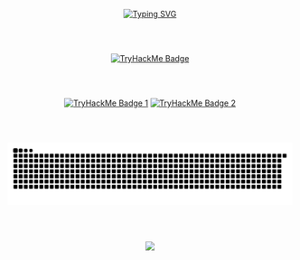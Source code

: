<link rel="stylesheet" as="style" crossorigin href="https://cdn.jsdelivr.net/gh/orioncactus/pretendard@v1.3.6/dist/web/static/pretendard.css" />

<p align="center">
  <!-- <a href="https://git.io/typing-svg"><img src="https://readme-typing-svg.demolab.com?font=Monteserrat&weight=500&size=30&duration=4000&pause=1000&color=F7F7F7&center=true&vCenter=true&width=435&lines=Cybersecurity+Enthusiast;AppSec+Enthusiast;Pentesting+Enthusiast" alt="Typing SVG" /></a>
</p> -->
<a href="https://git.io/typing-svg"><img src="https://readme-typing-svg.demolab.com?font=Monteserrat&weight=500&size=50&duration=3000&pause=1000&color=F7F7F7&center=true&vCenter=true&width=435&lines=Malware+Analysis;Reverse+Eng;Pentesting" alt="Typing SVG" /></a>

<p align="center">
  <!-- <img src="https://media.giphy.com/media/l4EpkVLqUj8BI7OV2/giphy.gif" alt="animated" /> -->
  <!-- <img src="https://media0.giphy.com/media/v1.Y2lkPTc5MGI3NjExZHNjcXB4bGJ4eDBsY2J1dHQ0MnBxemFsNnVrdG01anljOXA5d21wbCZlcD12MV9pbnRlcm5hbF9naWZfYnlfaWQmY3Q9Zw/KmHueA88mFABT9GkkR/giphy.webp"/> -->
  

<!-- Social icons section -->
<!--
<p align="center">
  <a href="https://www.linkedin.com/in/danielvilaca/"><img width="50px" alt="Linkedin" title="Linkedin" src="https://www.svgrepo.com/show/448234/linkedin.svg" hspace="20"/></a>
  <a href="https://tryhackme.com/p/0xKa0s"><img width="60px" alt="TryHackMe" title="TryHackMe" src="https://assets.tryhackme.com/img/THMlogo.png" hspace="20"/></a>
  <a href="https://www.credly.com/users/danielvilaca" alt="Creedly" title="Creedly"><img width="40px" src="https://www.svgrepo.com/show/331358/credly.svg" hspace="20"/></a>
</p>
-->
<br><br>


<p align="center">
  <a href="https://tryhackme.com/p/0xKa0s">
    <img src="https://tryhackme-badges.s3.amazonaws.com/0xKa0s.png" alt="TryHackMe Badge"/>
  </a>
</p>



<!--
<p align="center">
  <a href="https://tryhackme.com/p/0xStr1k3r">
    <img src="Images/0xStr1k3r.png" alt="TryHackMe Badge"/>
  </a>
</p>
-->


<br><br>


<div align="center">
  <a target="_blank" href="https://tryhackme.com/0xKa0s/badges/ruby-league"><img title="1st Ruby-League"alt="TryHackMe Badge 1"src="https://tryhackme.com/img/badges/league-ruby.svg"width="100"></a>
  <a target="_blank" href="https://tryhackme.com/0xKa0s/badges/linux-privesc"><img title="Linux PrivEsc"alt="TryHackMe Badge 2"src="https://tryhackme.com/img/badges/linuxprivesc.svg"width="100"></a>
  


<br><br>



<p align="center">
  <img alt="snake eating my contributions" src="https://raw.githubusercontent.com/danielvilaca/danielvilaca/output/github-contribution-grid-snake-dark.svg?palette=github-dark" />
</p>

<br><br>

<p align="center">
  <a href="https://github.com/danielvilaca">
    <img src="https://komarev.com/ghpvc/?username=danielvilaca&color=red&style=flat" />
  </a>
</p>
